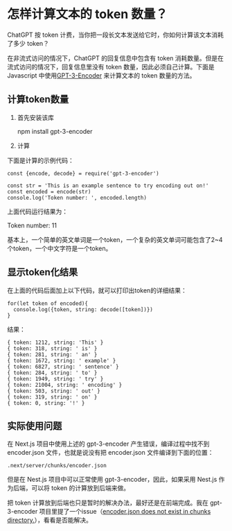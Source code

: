 # 怎样计算文本的 token 数量？

ChatGPT 按 token 计费，当你把一段长文本发送给它时，你如何计算该文本消耗了多少 token？

在非流式访问的情况下，ChatGPT 的回复信息中包含有 token 消耗数量。但是在流式访问的情况下，回复信息里没有 token 数量，因此必须自己计算。下面是 Javascript 中使用[GPT-3-Encoder](https://www.npmjs.com/package/gpt-3-encoder) 来计算文本的 token 数量的方法。

## 计算token数量

1. 首先安装该库

    npm install gpt-3-encoder

2. 计算

下面是计算的示例代码：

```
const {encode, decode} = require('gpt-3-encoder')

const str = 'This is an example sentence to try encoding out on!'
const encoded = encode(str)
console.log('Token number: ', encoded.length)
```

上面代码运行结果为：

Token number: 11

基本上，一个简单的英文单词是一个token，一个复杂的英文单词可能包含了2~4个token，一个中文字符是一个token。

## 显示token化结果

在上面的代码后面加上以下代码，就可以打印出token的详细结果：

```
for(let token of encoded){
  console.log({token, string: decode([token])})
}
```

结果：

```
{ token: 1212, string: 'This' }
{ token: 318, string: ' is' }
{ token: 281, string: ' an' }
{ token: 1672, string: ' example' }
{ token: 6827, string: ' sentence' }
{ token: 284, string: ' to' }
{ token: 1949, string: ' try' }
{ token: 21004, string: ' encoding' }
{ token: 503, string: ' out' }
{ token: 319, string: ' on' }
{ token: 0, string: '!' }
```

## 实际使用问题

在 Next.js 项目中使用上述的 gpt-3-encoder 产生错误，编译过程中找不到 encoder.json 文件，也就是说没有把 encoder.json 文件编译到下面的位置：

    .next/server/chunks/encoder.json

但是在 Nest.js 项目中可以正常使用 gpt-3-encoder，因此，如果采用 Nest.js 作为后端，可以将 token 的计算放到后端来做。

把 token 计算放到后端也只是暂时的解决办法，最好还是在前端完成。我在 gpt-3-encoder 项目里提了一个issue（[encoder.json does not exist in chunks directory.](https://github.com/latitudegames/GPT-3-Encoder/issues/39)），看看是否能解决。
